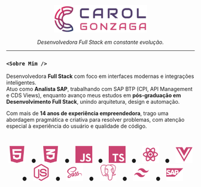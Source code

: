 <p align="center">
  <picture>
    <source media="(prefers-color-scheme: dark)" srcset="https://raw.githubusercontent.com/CarolGonzaga/dev-carolgonzaga/react-version/src/assets/images/logo-carol-gonzaga.png">
    <source media="(prefers-color-scheme: light)" srcset="https://raw.githubusercontent.com/CarolGonzaga/dev-carolgonzaga/react-version/src/assets/images/logo-carol-gonzaga.png">
    <img src="https://raw.githubusercontent.com/CarolGonzaga/dev-carolgonzaga/react-version/src/assets/images/logo-carol-gonzaga.png" alt="Logotipo Carol Gonzaga" width="250"/>
  </picture>
</p>

<p align="center">
  <em>Desenvolvedora Full Stack em constante evolução.</em>
</p>

---

### `<Sobre Mim />`

Desenvolvedora **Full Stack** com foco em interfaces modernas e integrações inteligentes.  
Atuo como **Analista SAP**, trabalhando com SAP BTP (CPI, API Management e CDS Views), enquanto avanço meus estudos em **pós-graduação em Desenvolvimento Full Stack**, unindo arquitetura, design e automação.

Com mais de **14 anos de experiência empreendedora**, trago uma abordagem pragmática e criativa para resolver problemas, com atenção especial à experiência do usuário e qualidade de código.

</br>

<p align="center">
    <img src="https://raw.githubusercontent.com/CarolGonzaga/CarolGonzaga/abfdec1bb23bc9d6f4983a2a24f454ead3cefda5/assets/icons/html-5-logo-svgrepo-com.svg" alt="HTML5" width="45" height="45"/>
    &nbsp;&nbsp;&nbsp;●&nbsp;&nbsp;&nbsp;
    <img src="https://raw.githubusercontent.com/CarolGonzaga/CarolGonzaga/126b189bd0f66c76974e70a20c8a4879f878b99f/assets/icons/css3-02-svgrepo-com.svg" alt="CSS3" width="45" height="45"/>
    &nbsp;&nbsp;&nbsp;●&nbsp;&nbsp;&nbsp;
    <img src="https://raw.githubusercontent.com/CarolGonzaga/CarolGonzaga/abfdec1bb23bc9d6f4983a2a24f454ead3cefda5/assets/icons/javascript-155-svgrepo-com.svg" alt="JavaScript" width="45" height="45"/>
    &nbsp;&nbsp;&nbsp;●&nbsp;&nbsp;&nbsp;
    <img src="https://raw.githubusercontent.com/CarolGonzaga/CarolGonzaga/126b189bd0f66c76974e70a20c8a4879f878b99f/assets/icons/typescript-svgrepo-com.svg" alt="TypeScript" width="45" height="45"/>
    &nbsp;&nbsp;&nbsp;●&nbsp;&nbsp;&nbsp;
    <img src="https://raw.githubusercontent.com/CarolGonzaga/CarolGonzaga/126b189bd0f66c76974e70a20c8a4879f878b99f/assets/icons/react-svgrepo-com.svg" alt="React" width="45" height="45"/>
    &nbsp;&nbsp;&nbsp;●&nbsp;&nbsp;&nbsp;
    <img src="https://raw.githubusercontent.com/CarolGonzaga/CarolGonzaga/126b189bd0f66c76974e70a20c8a4879f878b99f/assets/icons/vuejs-svgrepo-com.svg" alt="Vue.js" width="45" height="45"/>
    &nbsp;&nbsp;&nbsp;●&nbsp;&nbsp;&nbsp;
    <img src="https://raw.githubusercontent.com/CarolGonzaga/CarolGonzaga/126b189bd0f66c76974e70a20c8a4879f878b99f/assets/icons/nodejs02-svgrepo-com.svg" alt="Node.js" width="45" height="45"/>
    &nbsp;&nbsp;&nbsp;●&nbsp;&nbsp;&nbsp;
    <img src="https://raw.githubusercontent.com/CarolGonzaga/CarolGonzaga/126b189bd0f66c76974e70a20c8a4879f878b99f/assets/icons/sass-svgrepo-com.svg" alt="Sass" width="45" height="45"/>
    &nbsp;&nbsp;&nbsp;●&nbsp;&nbsp;&nbsp;
    <img src="https://raw.githubusercontent.com/CarolGonzaga/CarolGonzaga/d7a57df280f7e59b74a0f820c50e750259214290/assets/icons/postgresql-svgrepo-com.svg" alt="PostgreSQL" width="45" height="45"/>
    &nbsp;&nbsp;&nbsp;●&nbsp;&nbsp;&nbsp;
    <img src="https://raw.githubusercontent.com/CarolGonzaga/CarolGonzaga/83da72a28864abaa3a7875963cd9b6a0e77c93d9/assets/icons/tailwind-svgrepo-com.svg" alt="Tailwind CSS" width="45" height="45"/>
    &nbsp;&nbsp;&nbsp;●&nbsp;&nbsp;&nbsp;
    <img src="https://raw.githubusercontent.com/CarolGonzaga/CarolGonzaga/126b189bd0f66c76974e70a20c8a4879f878b99f/assets/icons/sap-svgrepo-com.svg" alt="SAP" width="45" height="45"/>
</p>

